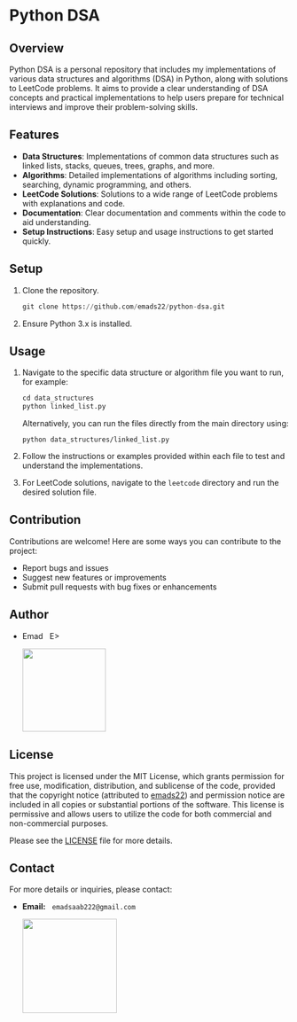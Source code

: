 # Python DSA

## Overview
Python DSA is a personal repository that includes my implementations of various data structures and algorithms (DSA) in Python, along with solutions to LeetCode problems. It aims to provide a clear understanding of DSA concepts and practical implementations to help users prepare for technical interviews and improve their problem-solving skills.

## Features
- **Data Structures**: Implementations of common data structures such as linked lists, stacks, queues, trees, graphs, and more.
- **Algorithms**: Detailed implementations of algorithms including sorting, searching, dynamic programming, and others.
- **LeetCode Solutions**: Solutions to a wide range of LeetCode problems with explanations and code.
- **Documentation**: Clear documentation and comments within the code to aid understanding.
- **Setup Instructions**: Easy setup and usage instructions to get started quickly.

## Setup
1. Clone the repository.
    ```python
    git clone https://github.com/emads22/python-dsa.git
    ```
2. Ensure Python 3.x is installed.

## Usage
1. Navigate to the specific data structure or algorithm file you want to run, for example:

    ```python
    cd data_structures
    python linked_list.py
    ```
   Alternatively, you can run the files directly from the main directory using:  

    ```
    python data_structures/linked_list.py
    ``` 
2. Follow the instructions or examples provided within each file to test and understand the implementations.
3. For LeetCode solutions, navigate to the `leetcode` directory and run the desired solution file.

## Contribution
Contributions are welcome! Here are some ways you can contribute to the project:
- Report bugs and issues
- Suggest new features or improvements
- Submit pull requests with bug fixes or enhancements

## Author
- Emad &nbsp; E>
  
  [<img src="https://img.shields.io/badge/GitHub-Profile-blue?logo=github" width="150">](https://github.com/emads22)

## License
This project is licensed under the MIT License, which grants permission for free use, modification, distribution, and sublicense of the code, provided that the copyright notice (attributed to [emads22](https://github.com/emads22)) and permission notice are included in all copies or substantial portions of the software. This license is permissive and allows users to utilize the code for both commercial and non-commercial purposes.

Please see the [LICENSE](LICENSE) file for more details.

## Contact
For more details or inquiries, please contact:

- **Email:** &nbsp; `emadsaab222@gmail.com`

  [<img src="https://img.shields.io/badge/Email-Contact%20Me-red?logo=gmail" width="170">](mailto:emadsaab222@gmail.com)